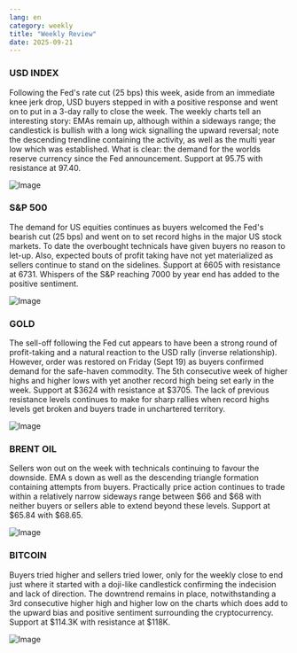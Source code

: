 ```yaml
---
lang: en
category: weekly
title: "Weekly Review"
date: 2025-09-21
---
```


### USD INDEX

Following the Fed's rate cut (25 bps) this week, aside from an immediate knee jerk drop, USD buyers stepped in with a positive response and went on to put in a 3-day rally to close the week. The weekly charts tell an interesting story: EMAs remain up, although within a sideways range; the candlestick is bullish with a long wick signalling the upward reversal; note the descending trendline containing the activity, as well as the multi year low which was established. What is clear: the demand for the worlds reserve currency since the Fed announcement. Support at 95.75 with resistance at 97.40.  

![Image](https://markleighedu.github.io/img/Sep-2025/21-Sep-2025/usdindex.jpg)

### S&P 500

The demand for US equities continues as buyers welcomed the Fed's bearish cut (25 bps) and went on to set record highs in the major US stock markets. To date the overbought technicals have given buyers no reason to let-up. Also, expected bouts of profit taking have not yet materialized as sellers continue to stand on the sidelines. Support at 6605 with resistance at 6731. Whispers of the S&P reaching 7000 by year end has added to the positive sentiment. 

![Image](https://markleighedu.github.io/img/Sep-2025/21-Sep-2025/sp500.jpg)

### GOLD

The sell-off following the Fed cut appears to have been a strong round of profit-taking and a natural reaction to the USD rally (inverse relationship). However, order was restored on Friday (Sept 19) as buyers confirmed demand for the safe-haven commodity. The 5th consecutive week of higher highs and higher lows with yet another record high being set early in the week. Support at $3624 with resistance at $3705. The lack of previous resistance levels continues to make for sharp rallies when record highs levels get broken and buyers trade in unchartered territory. 

![Image](https://markleighedu.github.io/img/Sep-2025/21-Sep-2025/gold.jpg)

### BRENT OIL

Sellers won out on the week with technicals continuing to favour the downside. EMA s down as well as the descending triangle formation containing attempts from buyers. Practically price action continues to trade within a relatively narrow sideways range between $66 and $68 with neither buyers or sellers able to extend beyond these levels. Support at $65.84 with $68.65.

![Image](https://markleighedu.github.io/img/Sep-2025/21-Sep-2025/brentoil.jpg)

### BITCOIN

Buyers tried higher and sellers tried lower, only for the weekly close to end just where it started with a doji-like candlestick confirming the indecision and lack of direction. The downtrend remains in place, notwithstanding a 3rd consecutive higher high and higher low on the charts which does add to the upward bias and positive sentiment surrounding the cryptocurrency. Support at $114.3K with resistance at $118K.

![Image](https://markleighedu.github.io/img/Sep-2025/21-Sep-2025/bitcoin.jpg)

